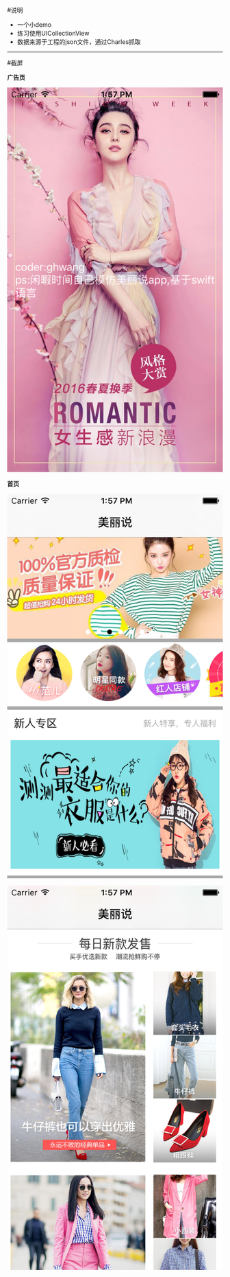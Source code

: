 #说明
* 一个小demo
* 练习使用UICollectionView
* 数据来源于工程的json文件，通过Charles抓取



---




#截屏

**广告页**

![截屏](https://raw.githubusercontent.com/429329513wanting/UICollectionViewDemo/master/screens/ad.png)


**首页**

![首页](https://raw.githubusercontent.com/429329513wanting/UICollectionViewDemo/master/screens/home0.png)

![首页](https://raw.githubusercontent.com/429329513wanting/UICollectionViewDemo/master/screens/home1.png)


